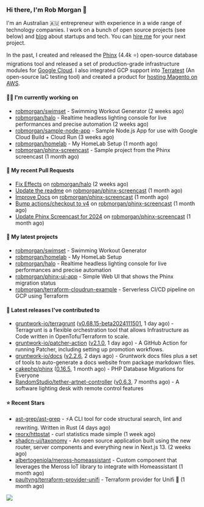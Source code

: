 ### Hi there, I'm Rob Morgan 👋

I'm an Australian 🇦🇺 entrepreneur with experience in a wide range of technology companies. I work on a bunch of
open source projects (see below) and [blog](https://robmorgan.id.au/) about startups and tech. You can [hire me](https://robmorgan.id.au/work-with-me/)
for your next project.

In the past, I created and released the [Phinx](https://github.com/cakephp/phinx) (4.4k ⭐️) open-source database migrations tool
and released a set of production-grade infrastructure modules for [Google Cloud](https://cloud.google.com/blog/products/devops-sre/deploying-a-production-grade-helm-release-on-gke-with-terraform).
I also integrated GCP support into [Terratest](https://github.com/gruntwork-io/terratest) (An open-source IaC testing tool) and created a product for [hosting Magento on AWS](https://github.com/magecloudkit/magecloudkit).

#### 👨‍💻 I'm currently working on

- [robmorgan/swimset](https://github.com/robmorgan/swimset) - Swimming Workout Generator (2 weeks ago)
- [robmorgan/halo](https://github.com/robmorgan/halo) - Realtime headless lighting console for live performances and precise automation (2 weeks ago)
- [robmorgan/sample-node-app](https://github.com/robmorgan/sample-node-app) - Sample Node.js App for use with Google Cloud Build &#43; Cloud Run (3 weeks ago)
- [robmorgan/homelab](https://github.com/robmorgan/homelab) - My HomeLab Setup (1 month ago)
- [robmorgan/phinx-screencast](https://github.com/robmorgan/phinx-screencast) - Sample project from the Phinx screencast (1 month ago)

#### 🔨 My recent Pull Requests

- [Fix Effects](https://github.com/robmorgan/halo/pull/5) on [robmorgan/halo](https://github.com/robmorgan/halo) (2 weeks ago)
- [Update the readme](https://github.com/robmorgan/phinx-screencast/pull/13) on [robmorgan/phinx-screencast](https://github.com/robmorgan/phinx-screencast) (1 month ago)
- [Improve Docs](https://github.com/robmorgan/phinx-screencast/pull/12) on [robmorgan/phinx-screencast](https://github.com/robmorgan/phinx-screencast) (1 month ago)
- [Bump actions/checkout to v4](https://github.com/robmorgan/phinx-screencast/pull/11) on [robmorgan/phinx-screencast](https://github.com/robmorgan/phinx-screencast) (1 month ago)
- [Update Phinx Screencast for 2024](https://github.com/robmorgan/phinx-screencast/pull/10) on [robmorgan/phinx-screencast](https://github.com/robmorgan/phinx-screencast) (1 month ago)

#### 🌱 My latest projects

- [robmorgan/swimset](https://github.com/robmorgan/swimset) - Swimming Workout Generator
- [robmorgan/homelab](https://github.com/robmorgan/homelab) - My HomeLab Setup
- [robmorgan/halo](https://github.com/robmorgan/halo) - Realtime headless lighting console for live performances and precise automation
- [robmorgan/phinx-ui-app](https://github.com/robmorgan/phinx-ui-app) - Simple Web UI that shows the Phinx migration status
- [robmorgan/terraform-cloudrun-example](https://github.com/robmorgan/terraform-cloudrun-example) - Serverless CI/CD pipeline on GCP using Terraform

#### 🚀 Latest releases I've contributed to

- [gruntwork-io/terragrunt](https://github.com/gruntwork-io/terragrunt) ([v0.68.15-beta2024111501](https://github.com/gruntwork-io/terragrunt/releases/tag/v0.68.15-beta2024111501), 1 day ago) - Terragrunt is a flexible orchestration tool that allows Infrastructure as Code written in OpenTofu/Terraform to scale.
- [gruntwork-io/patcher-action](https://github.com/gruntwork-io/patcher-action) ([v2.1.0](https://github.com/gruntwork-io/patcher-action/releases/tag/v2.1.0), 1 day ago) - A GitHub Action for running Patcher, including setting up promotion workflows.
- [gruntwork-io/docs](https://github.com/gruntwork-io/docs) ([v2.2.6](https://github.com/gruntwork-io/docs/releases/tag/v2.2.6), 2 days ago) - Gruntwork docs files plus a set of tools to auto-generate a docs website from package markdown files.
- [cakephp/phinx](https://github.com/cakephp/phinx) ([0.16.5](https://github.com/cakephp/phinx/releases/tag/0.16.5), 1 month ago) - PHP Database Migrations for Everyone
- [RandomStudio/tether-artnet-controller](https://github.com/RandomStudio/tether-artnet-controller) ([v0.6.3](https://github.com/RandomStudio/tether-artnet-controller/releases/tag/v0.6.3), 7 months ago) - A software lighting desk with remote control features

#### ⭐ Recent Stars

- [ast-grep/ast-grep](https://github.com/ast-grep/ast-grep) - ⚡A CLI tool for code structural search, lint and rewriting. Written in Rust (4 days ago)
- [reorx/httpstat](https://github.com/reorx/httpstat) - curl statistics made simple (1 week ago)
- [shadcn-ui/taxonomy](https://github.com/shadcn-ui/taxonomy) - An open source application built using the new router, server components and everything new in Next.js 13. (2 weeks ago)
- [albertogeniola/meross-homeassistant](https://github.com/albertogeniola/meross-homeassistant) - Custom component that leverages the Meross IoT library to integrate with Homeassistant (1 month ago)
- [paultyng/terraform-provider-unifi](https://github.com/paultyng/terraform-provider-unifi) - Terraform provider for Unifi :satellite: (1 month ago)

![](https://github-readme-stats.vercel.app/api?username=robmorgan&theme=vision-friendly-dark&hide_border=false&include_all_commits=true&count_private=true)

